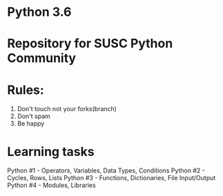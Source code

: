 Python 3.6
======

Repository for SUSC Python Community
======

Rules:
======

1. Don't touch not your forks(branch)
2. Don't spam
3. Be happy

Learning tasks
======

Python #1 - Operators, Variables, Data Types, Conditions
Python #2 - Cycles, Rows, Lists
Python #3 - Functions, Dictionaries, File Input/Output
Python #4 - Modules, Libraries
